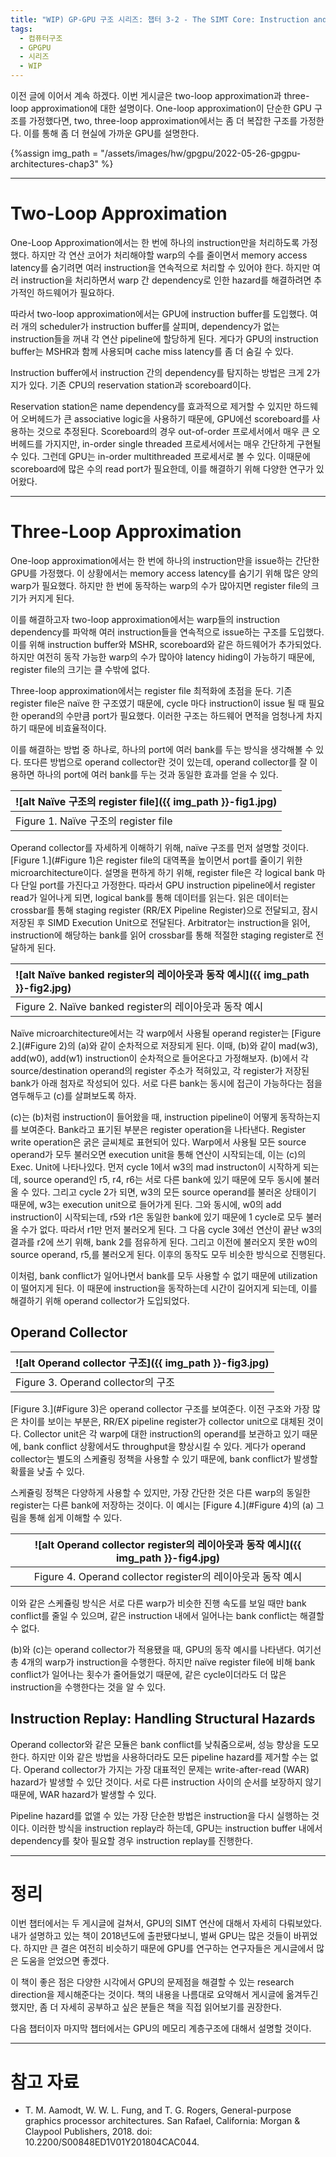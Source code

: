 ```yaml
---
title: "WIP) GP-GPU 구조 시리즈: 챕터 3-2 - The SIMT Core: Instruction and Register Data Flow"
tags:
  - 컴퓨터구조
  - GPGPU
  - 시리즈
  - WIP
---
```



이전 글에 이어서 계속 하겠다.
이번 게시글은 two-loop approximation과 three-loop approximation에 대한 설명이다.
One-loop approximation이 단순한 GPU 구조를 가정했다면,
  two, three-loop approximation에서는 좀 더 복잡한 구조를 가정한다.
이를 통해 좀 더 현실에 가까운 GPU를 설명한다.


{%assign img_path = "/assets/images/hw/gpgpu/2022-05-26-gpgpu-architectures-chap3" %}


---

# Two-Loop Approximation

One-Loop Approximation에서는 한 번에 하나의 instruction만을 처리하도록 가정했다.
하지만 각 연산 코어가 처리해야할 warp의 수를 줄이면서 memory access latency를 숨기려면
  여러 instruction을 연속적으로 처리할 수 있어야 한다.
하지만 여러 instruction을 처리하면서 warp 간 dependency로 인한 hazard를 해결하려면
  추가적인 하드웨어가 필요하다.

따라서 two-loop approximation에서는 GPU에 instruction buffer를 도입했다.
여러 개의 scheduler가 instruction buffer를 살피며, dependency가 없는 instruction들을 꺼내
  각 연산 pipeline에 할당하게 된다.
게다가 GPU의 instruction buffer는 MSHR과 함께 사용되며 cache miss latency를 좀 더 숨길 수 있다.

Instruction buffer에서 instruction 간의 dependency를 탐지하는 방법은 크게 2가지가 있다.
기존 CPU의 reservation station과 scoreboard이다.

Reservation station은 name dependency를 효과적으로 제거할 수 있지만
  하드웨어 오버헤드가 큰 associative logic을 사용하기 때문에,
  GPU에선 scoreboard를 사용하는 것으로 추정된다.
Scoreboard의 경우 out-of-order 프로세서에서 매우 큰 오버헤드를 가지지만,
  in-order single threaded 프로세서에서는 매우 간단하게 구현될 수 있다.
그런데 GPU는 in-order multithreaded 프로세서로 볼 수 있다.
이때문에 scoreboard에 많은 수의 read port가 필요한데, 이를 해결하기 위해 다양한 연구가 있어왔다.

---

# Three-Loop Approximation

One-loop approximation에서는 한 번에 하나의 instruction만을 issue하는 간단한 GPU를 가정했다.
이 상황에서는 memory access latency를 숨기기 위해 많은 양의 warp가 필요했다.
하지만 한 번에 동작하는 warp의 수가 많아지면 register file의 크기가 커지게 된다.

이를 해결하고자 two-loop approximation에서는 warp들의 instruction dependency를 파악해
  여러 instruction들을 연속적으로 issue하는 구조를 도입했다.
이를 위해 instruction buffer와 MSHR, scoreboard와 같은 하드웨어가 추가되었다.
하지만 여전히 동작 가능한 warp의 수가 많아야 latency hiding이 가능하기 때문에,
  register file의 크기는 클 수밖에 없다.

Three-loop approximation에서는 register file 최적화에 초점을 둔다.
기존 register file은 naïve 한 구조였기 때문에,
  cycle 마다 instruction이 issue 될 때 필요한 operand의 수만큼 port가 필요했다.
이러한 구조는 하드웨어 면적을 엄청나게 차지하기 때문에 비효율적이다.

이를 해결하는 방법 중 하나로, 하나의 port에 여러 bank를 두는 방식을 생각해볼 수 있다.
또다른 방법으로 operand collector란 것이 있는데,
  operand collector를 잘 이용하면 하나의 port에 여러 bank를 두는 것과 동일한 효과를 얻을 수 있다.


|<a name="Figure 1">![alt Naïve 구조의 register file]({{ img_path }}-fig1.jpg)</a>|
|:-------|
|Figure 1. Naïve 구조의 register file|

Operand collector를 자세하게 이해하기 위해, naïve 구조를 먼저 설명할 것이다.
[Figure 1.](#Figure 1)은 register file의 대역폭을 높이면서 port를 줄이기 위한 microarchitecture이다.
설명을 편하게 하기 위해, register file은 각 logical bank 마다 단일 port를 가진다고 가정한다.
따라서 GPU instruction pipeline에서 register read가 일어나게 되면, logical bank를 통해 데이터를 읽는다.
읽은 데이터는 crossbar를 통해 staging register (RR/EX Pipeline Register)으로 전달되고, 잠시 저장된 후 SIMD Execution Unit으로 전달된다.
Arbitrator는 instruction을 읽어, instruction에 해당하는 bank를 읽어 crossbar를 통해 적절한 staging register로 전달하게 된다.

|<a name="Figure 2">![alt Naïve banked register의 레이아웃과 동작 예시]({{ img_path }}-fig2.jpg)</a>|
|:-----|
|Figure 2. Naïve banked register의 레이아웃과 동작 예시|

Naïve microarchitecture에서는 각 warp에서 사용될 operand register는 [Figure 2.](#Figure 2)의 (a)와 같이 순차적으로 저장되게 된다.
이때, (b)와 같이 mad(w3), add(w0), add(w1) instruction이 순차적으로 들어온다고 가정해보자.
(b)에서 각 source/destination operand의 register 주소가 적혀있고, 각 register가 저장된 bank가 아래 첨자로 작성되어 있다.
서로 다른 bank는 동시에 접근이 가능하다는 점을 염두해두고 (c)를 살펴보도록 하자.

(c)는 (b)처럼 instruction이 들어왔을 때, instruction pipeline이 어떻게 동작하는지를 보여준다.
Bank라고 표기된 부분은 register operation을 나타낸다. Register write operation은 굵은 글씨체로 표현되어 있다.
Warp에서 사용될 모든 source operand가 모두 불러오면 execution unit을 통해 연산이 시작되는데, 이는 (c)의 Exec. Unit에 나타나있다.
먼저 cycle 1에서 w3의 mad instructon이 시작하게 되는데,
  source operand인 r5, r4, r6는 서로 다른 bank에 있기 때문에 모두 동시에 불러올 수 있다.
그리고 cycle 2가 되면, w3의 모든 source operand를 불러온 상태이기 때문에, w3는 execution unit으로 들어가게 된다.
그와 동시에, w0의 add instruction이 시작되는데, r5와 r1은 동일한 bank에 있기 때문에 1 cycle로 모두 불러올 수가 없다.
따라서 r1만 먼저 불러오게 된다.
그 다음 cycle 3에선 연산이 끝난 w3의 결과를 r2에 쓰기 위해, bank 2를 점유하게 된다.
그리고 이전에 불러오지 못한 w0의 source operand, r5,를 불러오게 된다.
이후의 동작도 모두 비슷한 방식으로 진행된다.

이처럼, bank conflict가 일어나면서 bank를 모두 사용할 수 없기 때문에 utilization이 떨어지게 된다.
이 때문에 instruction을 동작하는데 시간이 길어지게 되는데, 이를 해결하기 위해 operand collector가 도입되었다.

## Operand Collector


|<a name="Figure 3">![alt Operand collector 구조]({{ img_path }}-fig3.jpg)</a>|
|:-------|
|Figure 3. Operand collector의 구조|

[Figure 3.](#Figure 3)은 operand collector 구조를 보여준다.
이전 구조와 가장 많은 차이를 보이는 부분은, RR/EX pipeline register가 collector unit으로 대체된 것이다.
Collector unit은 각 warp에 대한 instruction의 operand를 보관하고 있기 때문에,
  bank conflict 상황에서도 throughput을 향상시킬 수 있다.
게다가 operand collector는 별도의 스케쥴링 정책을 사용할 수 있기 때문에, bank conflict가 발생할 확률을 낮출 수 있다.

스케쥴링 정책은 다양하게 사용할 수 있지만, 가장 간단한 것은 다른 warp의 동일한 register는 다른 bank에 저장하는 것이다.
이 예시는 [Figure 4.](#Figure 4)의 (a) 그림을 통해 쉽게 이해할 수 있다.

|<a name="Figure 4">![alt Operand collector register의 레이아웃과 동작 예시]({{ img_path }}-fig4.jpg)</a>|
|:-----:|
|Figure 4. Operand collector register의 레이아웃과 동작 예시|

이와 같은 스케쥴링 방식은 서로 다른 warp가 비슷한 진행 속도를 보일 때만 bank conflict를 줄일 수 있으며,
  같은 instruction 내에서 일어나는 bank conflict는 해결할 수 없다.

(b)와 (c)는 operand collector가 적용됐을 때, GPU의 동작 예시를 나타낸다.
여기선 총 4개의 warp가 instruction을 수행한다.
하지만 naïve register file에 비해 bank conflict가 일어나는 횟수가 줄어들었기 때문에,
  같은 cycle이더라도 더 많은 instruction을 수행한다는 것을 알 수 있다.


## Instruction Replay: Handling Structural Hazards

Operand collector와 같은 모듈은 bank conflict를 낮춰줌으로써, 성능 향상을 도모한다.
하지만 이와 같은 방법을 사용하더라도 모든 pipeline hazard를 제거할 수는 없다.
Operand collector가 가지는 가장 대표적인 문제는 write-after-read (WAR) hazard가 발생할 수 있단 것이다.
서로 다른 instruction 사이의 순서를 보장하지 않기 때문에, WAR hazard가 발생할 수 있다.

Pipeline hazard를 없앨 수 있는 가장 단순한 방법은
  instruction을 다시 실행하는 것이다.
이러한 방식을 instruction replay라 하는데,
  GPU는 instruction buffer 내에서 dependency를 찾아 필요할 경우 instruction replay를 진행한다.

----

# 정리

이번 챕터에서는 두 게시글에 걸쳐서, GPU의 SIMT 연산에 대해서 자세히 다뤄보았다.
내가 설명하고 있는 책이 2018년도에 출판됐다보니, 벌써 GPU는 많은 것들이 바뀌었다.
하지만 큰 결은 여전히 비슷하기 때문에 GPU를 연구하는 연구자들은 게시글에서 많은 도움을 얻었으면 좋겠다.

이 책이 좋은 점은 다양한 시각에서 GPU의 문제점을 해결할 수 있는 research direction을 제시해준다는 것이다.
책의 내용을 나름대로 요약해서 게시글에 옮겨두긴 했지만, 좀 더 자세히 공부하고 싶은 분들은 책을 직접 읽어보기를 권장한다.

다음 챕터이자 마지막 챕터에서는 GPU의 메모리 계층구조에 대해서 설명할 것이다.



---

# 참고 자료

- T. M. Aamodt, W. W. L. Fung, and T. G. Rogers, General-purpose graphics processor architectures. San Rafael, California: Morgan & Claypool Publishers, 2018. doi: 10.2200/S00848ED1V01Y201804CAC044.


